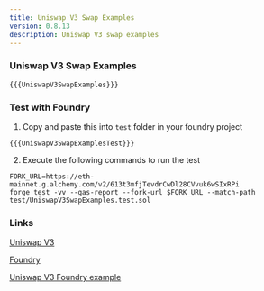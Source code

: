 ```yaml
---
title: Uniswap V3 Swap Examples
version: 0.8.13
description: Uniswap V3 swap examples
---
```


### Uniswap V3 Swap Examples

```solidity
{{{UniswapV3SwapExamples}}}
```

### Test with Foundry

1. Copy and paste this into `test` folder in your foundry project

```solidity
{{{UniswapV3SwapExamplesTest}}}
```

2. Execute the following commands to run the test

```shell
FORK_URL=https://eth-mainnet.g.alchemy.com/v2/613t3mfjTevdrCwDl28CVvuk6wSIxRPi
forge test -vv --gas-report --fork-url $FORK_URL --match-path test/UniswapV3SwapExamples.test.sol
```

### Links

<a href="https://docs.uniswap.org/protocol/guides/swaps/single-swaps" target="__blank">Uniswap V3</a>

<a href="https://github.com/foundry-rs/foundry" target="__blank">Foundry</a>

<a href="https://github.com/t4sk/defi-notes" target="__blank">Uniswap V3 Foundry example</a>
